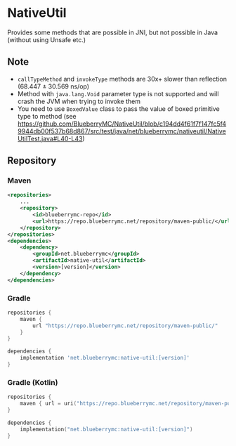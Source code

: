 # NativeUtil
Provides some methods that are possible in JNI, but not possible in Java (without using Unsafe etc.)

## Note
- `callTypeMethod` and `invokeType` methods are 30x+ slower than reflection (68.447 ± 30.569 ns/op)
- Method with `java.lang.Void` parameter type is not supported and will crash the JVM when trying to invoke them
- You need to use `BoxedValue` class to pass the value of boxed primitive type to method (see https://github.com/BlueberryMC/NativeUtil/blob/c194dd4f61f7f147fc5f49944db00f537b68d867/src/test/java/net/blueberrymc/nativeutil/NativeUtilTest.java#L40-L43)

## Repository

### Maven

```xml
<repositories>
    ...
    <repository>
        <id>blueberrymc-repo</id>
        <url>https://repo.blueberrymc.net/repository/maven-public/</url>
    </repository>
</repositories>
<dependencies>
    <dependency>
        <groupId>net.blueberrymc</groupId>
        <artifactId>native-util</artifactId>
        <version>[version]</version>
    </dependency>
</dependencies>
```

### Gradle

```groovy
repositories {
    maven {
        url "https://repo.blueberrymc.net/repository/maven-public/"
    }
}

dependencies {
    implementation 'net.blueberrymc:native-util:[version]'
}
```

### Gradle (Kotlin)

```kotlin
repositories {
    maven { url = uri("https://repo.blueberrymc.net/repository/maven-public/") }
}

dependencies {
    implementation("net.blueberrymc:native-util:[version]")
}
```
